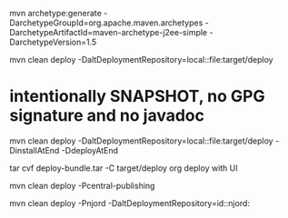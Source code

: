 
mvn archetype:generate -DarchetypeGroupId=org.apache.maven.archetypes -DarchetypeArtifactId=maven-archetype-j2ee-simple -DarchetypeVersion=1.5

mvn clean deploy -DaltDeploymentRepository=local::file:target/deploy

# intentionally SNAPSHOT, no GPG signature and no javadoc

mvn clean deploy -DaltDeploymentRepository=local::file:target/deploy -DinstallAtEnd -DdeployAtEnd

tar cvf deploy-bundle.tar -C target/deploy org
deploy with UI

mvn clean deploy -Pcentral-publishing

mvn clean deploy -Pnjord -DaltDeploymentRepository=id::njord:
